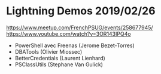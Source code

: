 # Lightning Demos 2019/02/26

https://www.meetup.com/FrenchPSUG/events/258677945/
https://www.youtube.com/watch?v=3OR143IPQ4o

* PowerShell avec Freenas (Jerome Bezet-Torres)
* DBATools (Olivier Miossec)
* BetterCredentials (Laurent Lienhard)
* PSClassUtils (Stephane Van Gulick)
